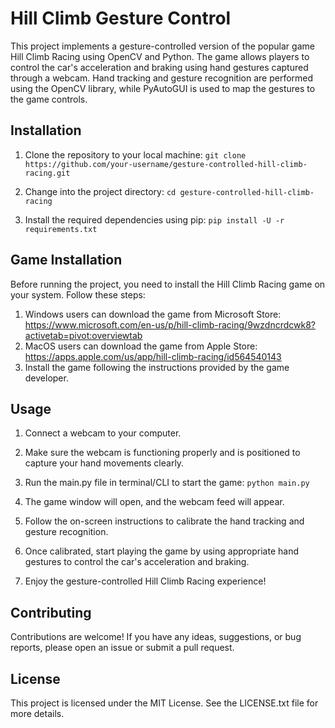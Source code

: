 # Hill Climb Gesture Control 
This project implements a gesture-controlled version of the popular game Hill Climb Racing using OpenCV and Python. The game allows players to control the car's acceleration and braking using hand gestures captured through a webcam. Hand tracking and gesture recognition are performed using the OpenCV library, while PyAutoGUI is used to map the gestures to the game controls.

## Installation 
1. Clone the repository to your local machine:
`git clone https://github.com/your-username/gesture-controlled-hill-climb-racing.git`

2. Change into the project directory:
`cd gesture-controlled-hill-climb-racing`

3. Install the required dependencies using pip:
`pip install -U -r requirements.txt`

## Game Installation 
Before running the project, you need to install the Hill Climb Racing game on your system. Follow these steps:
1. Windows users can download  the game from Microsoft Store: https://www.microsoft.com/en-us/p/hill-climb-racing/9wzdncrdcwk8?activetab=pivot:overviewtab
2. MacOS users can download  the game from Apple Store: https://apps.apple.com/us/app/hill-climb-racing/id564540143
3. Install the game following the instructions provided by the game developer.

## Usage
1. Connect a webcam to your computer.
2. Make sure the webcam is functioning properly and is positioned to capture your hand movements clearly.
2. Run the main.py file in terminal/CLI to start the game:
`python main.py`

3. The game window will open, and the webcam feed will appear.
4. Follow the on-screen instructions to calibrate the hand tracking and gesture recognition.
5. Once calibrated, start playing the game by using appropriate hand gestures to control the car's acceleration and braking.
6. Enjoy the gesture-controlled Hill Climb Racing experience!

## Contributing
Contributions are welcome! If you have any ideas, suggestions, or bug reports, please open an issue or submit a pull request.

## License
This project is licensed under the MIT License. See the LICENSE.txt file for more details.
